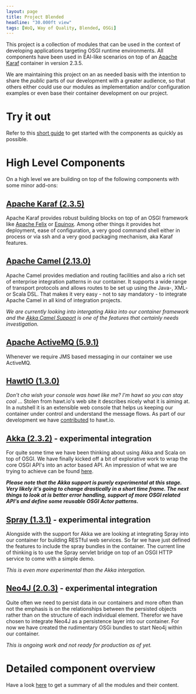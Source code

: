 ```yaml
---
layout: page
title: Project Blended
headline: "30.000ft view"
tags: [WoQ, Way of Quality, Blended, OSGi]
---
```

This project is a collection of modules that can be used in the context of developing applications targeting OSGI runtime environments.
All components have been used in EAI-like scenarios on top of an [Apache Karaf](http://karaf.apache.org) container in version 2.3.5.

We are maintaining this project on an as needed basis with the intention to share the *public* parts of our development with a greater
audience, so that others either could use our modules as implementation and/or configuration examples or even base their container development
on our project.

# Try it out

Refer to this [short guide](Building.html) to get started with the components as quickly as possible.

# High Level Components

On a high level we are building on top of the following components with some minor add-ons:

## [Apache Karaf (2.3.5)](http://karaf.apache.org)

Apache Karaf provides robust building blocks on top of an OSGI framework like [Apache Felix](http://felix.apache.org/) or [Equinox](http://www.eclipse.org/equinox/). Among other things it provides hot deployment, ease of configuration, a very good command shell either in process or via ssh and a very good packaging mechanism, aka Karaf features.

## [Apache Camel (2.13.0)](http://camel.apache.org)

Apache Camel provides mediation and routing facilities and also a rich set of enterprise integration patterns  in our container. It supports a wide range of transport protocols and allows routes to be set up using the Java-, XML- or Scala DSL. That makes it very easy - not to say mandatory - to integrate Apache Camel in all kind of integration projects.

*We are currently looking into intergating Akka into our container framework and the [Akka Camel Support](http://doc.akka.io/docs/akka/snapshot/scala/camel.html) is one of the features that certainly needs investigation.*

## [Apache ActiveMQ (5.9.1)](http://activemq.apache.org)

Whenever we require JMS based messaging in our container we use ActiveMQ.

## [HawtIO (1.3.0)](http://hawt.io)

*Don't cha wish your console was hawt like me? I'm hawt so you can stay cool* ... Stolen from hawt.io's web site it describes nicely what it is aiming at. In a nutshell it is an extensible web console that helps us keeping our container under control and understand the message flows. As part of our development we have [contributed](http://wayofquality.de/index.php/en/blog/categories/listings/hawtio) to hawt.io.

## [Akka (2.3.2)](http://akka.io) - experimental integration

For quite some time we have been thinking about using Akka and Scala on top of OSGI. We have finally kicked off a bit of explorative work to wrap the core OSGI API's into an actor based API. An impression of what we are trying to achieve can be found [here](https://github.com/woq/de.woq.osgi.java/blob/master/de.woq.osgi.akka.mgmt.reporter/src/main/scala/de/woq/osgi/akka/mgmt/reporter/internal/MgmtReporter.scala).

**_Please note that the Akka support is purely experimental at this stage. Very likely it's going to change drastically in a short time frame. The next things to look at is better error handling, support of more OSGI related API's and define some reusable OSGI Actor patterns._**

## [Spray (1.3.1)](http://spray.io) - experimental integration

Alongside with the support for Akka we are looking at integrating Spray into our container for building RESTful web services. So far we have just defined the features to include the spray bundles in the container. The current line of thinking is to use the Spray servlet bridge on top of an OSGI HTTP service to come with a simple demo.

*This is even more experimental than the Akka intergation.*

## [Neo4J (2.0.3)](http://www.neo4j.org) - experimental integration

Quite often we need to persist data in our containers and more often than not the emphasis is on the relationships between the persisted objects rather than on the structure of each individual element. Therefor we have chosen to integrate Neo4J as a persistence layer into our container. For now we have created the rudimentary OSGi bundles to start Neo4j within our container.

*This is ongoing work and not ready for production as of yet.*

# Detailed component overview

Have a look [here](ComponentOverview.html) to get a summary of all the modules and their content.

